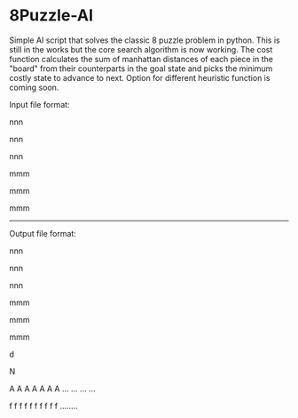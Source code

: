 # 8Puzzle-AI

Simple AI script that solves the classic 8 puzzle problem in python. This is still in the works but the core search algorithm is now working. The cost function calculates the sum of manhattan distances of each piece in the "board" from their counterparts in the goal state and picks the minimum costly state to advance to next. Option for different heuristic function is coming soon.

Input file format:

nnn

nnn

nnn


mmm

mmm

mmm

***************************

Output file format:

nnn

nnn

nnn


mmm

mmm

mmm


d

N

A A A A A A A ... ... ... ... 

f f f f f f f f f f ........
